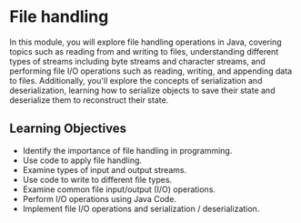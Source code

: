 <h1>File handling</h1>
<p>In this module, you will explore file handling operations in Java, covering topics such as reading from and writing to files,
  understanding different types of streams including byte streams and character streams, and performing file I/O operations such as reading,
  writing, and appending data to files. Additionally, you'll explore the concepts of serialization and deserialization, learning how to
  serialize objects to save their state and deserialize them to reconstruct their state.</p>
<h2>Learning Objectives</h2>
<ul>
  <li>Identify the importance of file handling in programming.</li>
  <li>Use code to apply file handling.</li>
  <li>Examine types of input and output streams.</li>
  <li>Use code to write to different file types.</li>
  <li>Examine common file input/output (I/O) operations.</li>
  <li>Perform I/O operations using Java Code.</li>
  <li>Implement file I/O operations and serialization / deserialization.</li>
</ul>







